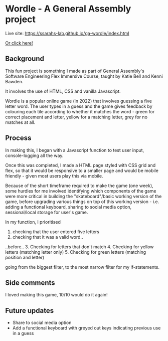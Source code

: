 
# Wordle - A General Assembly project # 

Live site: https://ssarahs-lab.github.io/ga-wordle/index.html

<a href="https://ssarahs-lab.github.io/ga-wordle/index.html" target="_blank">Or click here!</a>

## Background ##

This fun project is something I made as part of General Assembly's Software Engineering Flex Immersive Course, taught by Katie Bell and Kenni Bawden.

It involves the use of HTML, CSS and vanilla Javascript.

Wordle is a popular online game (in 2022) that involves guessing a five letter word. The user types in a guess and the game gives feedback by colouring each tile according to whether it matches the word - green for correct placement and letter, yellow for a matching letter, grey for no matches at all. 


## Process
In making this, I began with a Javascript function to test user input, console-logging all the way. 

Once this was completed, I made a HTML page styled with CSS grid and flex, so that it would be responsive to a smaller page and would be mobile friendly - given most users play this via mobile. 

Because of the short timeframe required to make the game (one week), some hurdles for me involved identifying which components of the game were more critical in building the "skateboard"/basic working version of the game, before upgrading various things on top of this working version - i.e. adding a functional keyboard, sharing to social media option, sessional/local storage for user's game.

In my function, I prioritised
1. checking that the user entered five letters
2. checking that it was a valid word..

..before..
3. Checking for letters that don't match
4. Checking for yellow letters (matching letter only)
5. Checking for green letters (matching position and letter)

going from the biggest filter, to the most narrow filter for my if-statements.



## Side comments 
I loved making this game, 10/10 would do it again!


## Future updates
- Share to social media option
- Add a functional keyboard with greyed out keys indicating previous use in a guess